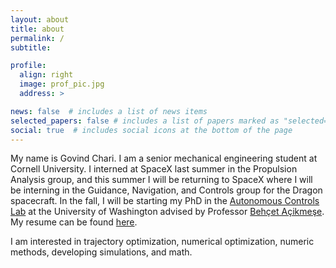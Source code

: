 ```yaml
---
layout: about
title: about
permalink: /
subtitle: 

profile:
  align: right
  image: prof_pic.jpg
  address: >

news: false  # includes a list of news items
selected_papers: false # includes a list of papers marked as "selected={true}"
social: true  # includes social icons at the bottom of the page
---
```


My name is Govind Chari. I am a senior mechanical engineering student at Cornell University. I interned at SpaceX
last summer in the Propulsion Analysis group, and this summer I will be returning to SpaceX where I will be interning in the Guidance, Navigation, and Controls group for the Dragon spacecraft. In the fall, I will be starting my PhD in the [Autonomous Controls Lab](https://depts.washington.edu/uwacl/) at the University of Washington advised by Professor [Behçet Açikmeşe](https://www.aa.washington.edu/facultyfinder/behcet-acikmese). My resume can be found [here](../assets/pdf/Govind_Chari_Resume.pdf).

I am interested in trajectory optimization, numerical optimization, numeric methods, developing simulations, and math.